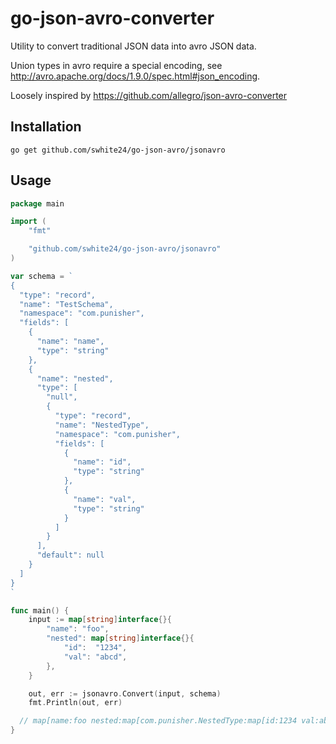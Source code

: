 # go-json-avro-converter

Utility to convert traditional JSON data into avro JSON data.

Union types in avro require a special encoding, see http://avro.apache.org/docs/1.9.0/spec.html#json_encoding.

Loosely inspired by https://github.com/allegro/json-avro-converter

## Installation

```shell
go get github.com/swhite24/go-json-avro/jsonavro
```

## Usage

```go
package main

import (
	"fmt"

	"github.com/swhite24/go-json-avro/jsonavro"
)

var schema = `
{
  "type": "record",
  "name": "TestSchema",
  "namespace": "com.punisher",
  "fields": [
    {
      "name": "name",
      "type": "string"
    },
    {
      "name": "nested",
      "type": [
        "null",
        {
          "type": "record",
          "name": "NestedType",
          "namespace": "com.punisher",
          "fields": [
            {
              "name": "id",
              "type": "string"
            },
            {
              "name": "val",
              "type": "string"
            }
          ]
        }
      ],
      "default": null
    }
  ]
}
`

func main() {
	input := map[string]interface{}{
		"name": "foo",
		"nested": map[string]interface{}{
			"id":  "1234",
			"val": "abcd",
		},
	}

	out, err := jsonavro.Convert(input, schema)
	fmt.Println(out, err)

  // map[name:foo nested:map[com.punisher.NestedType:map[id:1234 val:abcd]]] <nil>
}
```

